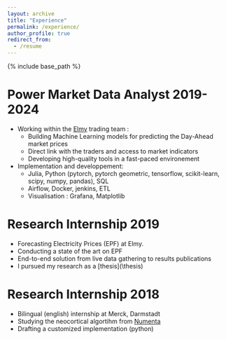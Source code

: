 ```yaml
---
layout: archive
title: "Experience"
permalink: /experience/
author_profile: true
redirect_from:
  - /resume
---
```


{% include base_path %}

Power Market Data Analyst 2019-2024
======
* Working within the [Elmy](https://elmy.fr/) trading team :
  * Building Machine Learning models for predicting the Day-Ahead market prices
  * Direct link with the traders and access to market indicators
  * Developing high-quality tools in a fast-paced environement
* Implementation and developpement:
  * Julia, Python (pytorch, pytorch geometric, tensorflow, scikit-learn, scipy, numpy, pandas), SQL
  * Airflow, Docker, jenkins, ETL
  * Visualisation : Grafana, Matplotlib

Research Internship 2019
======
* Forecasting Electricity Prices (EPF) at Elmy.
* Conducting a state of the art on EPF
* End-to-end solution from live data gathering to results publications
* I pursued my research as a [thesis](\thesis\)
  
Research Internship 2018
======
* Bilingual (english) internship at Merck, Darmstadt
* Studying the neocortical algortihm from [Numenta](https://www.numenta.com/platform/)
* Drafting a customized implementation (python)
